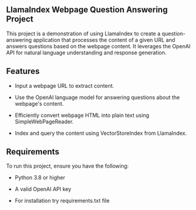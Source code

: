 ## LlamaIndex Webpage Question Answering Project ##

This project is a demonstration of using LlamaIndex to create a question-answering application that processes the content of a given URL and answers questions based on the webpage content. It leverages the OpenAI API for natural language understanding and response generation.


## Features ##

* Input a webpage URL to extract content.

* Use the OpenAI language model for answering questions about the webpage's content.

* Efficiently convert webpage HTML into plain text using SimpleWebPageReader.

* Index and query the content using VectorStoreIndex from LlamaIndex.

## Requirements ##

To run this project, ensure you have the following:

* Python 3.8 or higher

* A valid OpenAI API key

* For installation try requirements.txt file

